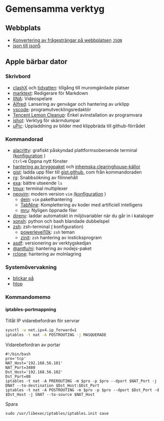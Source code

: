 # Gemensamma verktyg

## Webbplats

* [Konvertering av frågesträngar på webbplatsen](https://www.convertonline.io/convert/query-string-to-json) [`JSON`](https://www.convertonline.io/convert/query-string-to-json)
* [json till json5](https://jsonformatter.org/json5-formatter)

## Apple bärbar dator

### Skrivbord

* [clashX](https://github.com/yichengchen/clashX) och [tidvatten](https://t.me/chaoxi): tillgång till muromgärdade platser
* [marktext](https://marktext.app): Redigerare för Markdown
* [IINA](https://iina.io): Videospelare
* [Alfred](https://www.alfredapp.com): Lansering av genvägar och hantering av urklipp
* [vscode](https://code.visualstudio.com): programutvecklingsredaktör
* [Tencent Lemon Cleanup](https://lemon.qq.com): Enkel avinstallation av programvara
* [ishot](https://apps.apple.com/cn/app/ishot-%E4%BC%98%E7%A7%80%E7%9A%84%E6%88%AA%E5%9B%BE%E5%BD%95%E5%B1%8F%E5%B7%A5%E5%85%B7/id1485844094?mt=12): Verktyg för skärmdumpar
* [uPic](https://github.com/gee1k/uPic): Uppladdning av bilder med klippbräda till github-förrådet

### Kommandorad

* [alacritty](https://github.com/alacritty/alacritty): grafiskt påskyndad plattformsoberoende terminal [(konfiguration](https://github.com/gcxfd/osx/blob/master/HOME/.config/alacritty/alacritty.yml) )  
  `Ctrl+N` Öppna nytt fönster
* [hantering av bryggpaket](https://brew.sh) och [inhemska clearinghouse-källor](https://mirrors.tuna.tsinghua.edu.cn/help/homebrew)
* [gist](https://github.com/defunkt/gist): ladda upp filer till [gist.github.](https://gist.github.com) com från kommandoraden
* [rg](https://github.com/BurntSushi/ripgrep): Snabbsökning av filinnehåll
* [exa](https://github.com/ogham/exa): bättre utseende `ls`
* [tmux](https://www.ruanyifeng.com/blog/2019/10/tmux.html): terminal multiplexer
* [neovim](https://neovim.io): modern version `vim` [(konfiguration](https://github.com/gcxfd/osx/tree/master/HOME/.config/nvim) )
  * [dein](https://github.com/Shougo/dein.vim): `vim` pakethantering
  * [TabNine](https://www.tabnine.com): Komplettering av koder med artificiell intelligens
  * [mru](https://github.com/yegappan/mru): Nyligen öppnade filer
* [direnv](https://direnv.net): laddar automatiskt in miljövariabler när du går in i kataloger
* [xonsh](https://xon.sh): python och bash blandade dubbelspel
* [zsh](https://www.zsh.org): zsh-terminal [(](https://github.com/gcxfd/osx/tree/master/HOME) konfiguration)
  * [powerlevel10k](https://github.com/romkatv/powerlevel10k): `zsh` teman
  * [zinit](https://github.com/zdharma-continuum/zinit): `zsh` hantering av insticksprogram
* [asdf](https://github.com/asdf-vm/asdf): versionering av verktygskedjan
* [@antfu/ni](https://www.npmjs.com/package/@antfu/ni): hantering av nodejs-paket
* [rclone](https://rclone.org): hantering av molnlagring

### Systemövervakning

* [blickar på](https://nicolargo.github.io/glances)
* [htop](https://htop.dev/)

### Kommandomemo

#### iptables-portmappning

Tillåt IP vidarebefordran för servrar

```bash
sysctl -w net.ipv4.ip_forward=1
iptables -t nat -A POSTROUTING -j MASQUERADE
```

Vidarebefordran av portar

```
#!/bin/bash
pro='tcp'
NAT_Host='192.168.56.101'
NAT_Port=3480
Dst_Host='192.168.56.102'
Dst_Port=80
iptables -t nat -A PREROUTING -m $pro -p $pro --dport $NAT_Port -j DNAT --to-destination $Dst_Host:$Dst_Port
iptables -t nat -A POSTROUTING -m $pro -p $pro --dport $Dst_Port -d $Dst_Host -j SNAT --to-source $NAT_Host
```

Spara

```
sudo /usr/libexec/iptables/iptables.init save
```